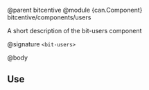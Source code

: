@parent bitcentive
@module {can.Component} bitcentive/components/users <bit-users>

A short description of the bit-users component

@signature `<bit-users>`

@body

## Use

